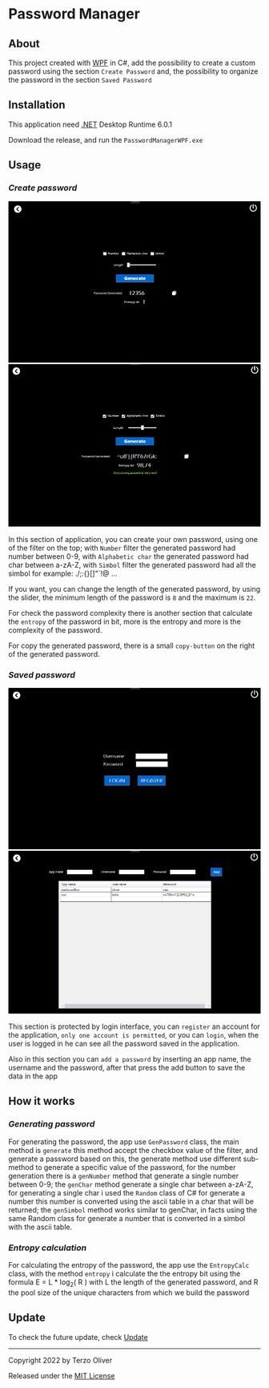 # Password Manager

## About

This project created with [WPF](https://en.wikipedia.org/wiki/Windows_Presentation_Foundation) in C#, add the possibility to create a custom password using the section `Create Password` and, the possibility to organize the password in the section `Saved Password`

## Installation

This application need [.NET](https://dotnet.microsoft.com/en-us/download/dotnet/6.0) Desktop Runtime 6.0.1

Download the release, and run the `PasswordManagerWPF.exe`

## Usage

### _Create password_

<img src="./imgGit/createPassword.png" alt="Create Password" width="550"/>
<img src="./imgGit/createPassword2.png" alt="Create Password" width="550"/>

In this section of application, you can create your own password, using one of the filter on the top; with `Number` filter the generated password had number between 0-9, with `Alphabetic char` the generated password had char between a-zA-Z, with `Simbol` filter the generated password had all the simbol for example: ./;:{}[]"`!@ ...

If you want, you can change the length of the generated password, by using the slider, the minimum length of the password is `8` and the maximum is `22`.

For check the password complexity there is another section that calculate the `entropy` of the password in bit, more is the entropy and more is the complexity of the password.

For copy the generated password, there is a small `copy-button` on the right of the generated password.

### _Saved password_

<img src="./imgGit/savedLogin.png" alt="Login" width="550"/>
<img src="./imgGit/savedPassword.png" alt="Saved Password" width="550"/>

This section is protected by login interface, you can `register` an account for the application, `only one account is permitted`, or you can `login`, when the user is logged in he can see all the password saved in the application.

Also in this section you can `add a password` by inserting an app name, the username and the password, after that press the add button to save the data in the app

## How it works

### _Generating password_

For generating the password, the app use `GenPassword` class, the main method is `generate` this method accept the checkbox value of the filter, and generate a password based on this, the generate method use different sub-method to generate a specific value of the password, for the number generation there is a `genNumber` method that generate a single number between 0-9; the `genChar` method generate a single char between a-zA-Z, for generating a single char i used the `Random` class of C# for generate a number this number is converted using the ascii table in a char that will be returned; the `genSimbol` method works similar to genChar, in facts using the same Random class for generate a number that is converted in a simbol with the ascii table.

### _Entropy calculation_

For calculating the entropy of the password, the app use the `EntropyCalc` class, with the method `entropy` i calculate the the entropy bit using the formula E = L \* log<sub>2</sub>( R ) with L the length of the generated password, and R the pool size of the unique characters from which we build the password

## Update

To check the future update, check [Update](UPDATE.md)

---

Copyright 2022 by Terzo Oliver

Released under the [MIT License](LICENSE)
